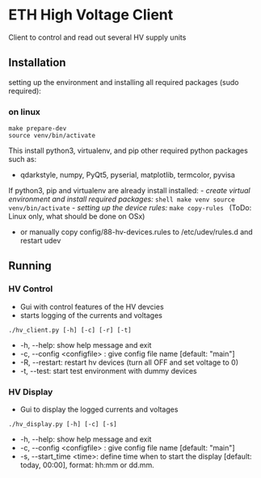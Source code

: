 # ETH High Voltage Client

Client to control and read out several HV supply units


## Installation

setting up the environment and installing all required packages (sudo required):
### on linux
```shell
make prepare-dev
source venv/bin/activate
```

This install python3, virtualenv, and pip other required python packages such as:
 - qdarkstyle, numpy, PyQt5, pyserial, matplotlib, termcolor, pyvisa

If python3, pip and virtualenv are already install installed:
    - _create virtual environment and install required packages:_ 
    ```
    shell
    make venv
    source venv/bin/activate
    ```
    - _setting up the device rules:_ ```make copy-rules ``` (ToDo: Linux only, what should be done on OSx)
 - or manually copy config/88-hv-devices.rules to /etc/udev/rules.d and restart udev


## Running

### HV Control
 - Gui with control features of the HV devcies
 - starts logging of the currents and voltages
```shell
./hv_client.py [-h] [-c] [-r] [-t]
```
 -  -h, --help:                  show help message and exit
 -  -c, --config \<configfile> : give config file name [default: "main"]
 -  -R, --restart:               restart hv devices (turn all OFF and set voltage to 0)
 -  -t, --test:                  start test environment with dummy devices

### HV Display
 - Gui to display the logged currents and voltages
```shell
./hv_display.py [-h] [-c] [-s]
```
 -  -h, --help:                  show help message and exit
 -  -c, --config \<configfile> : give config file name [default: "main"]
 -  -s, --start_time \<time>:    define time when to start the display [default: today, 00:00], format: hh:mm or dd.mm.
